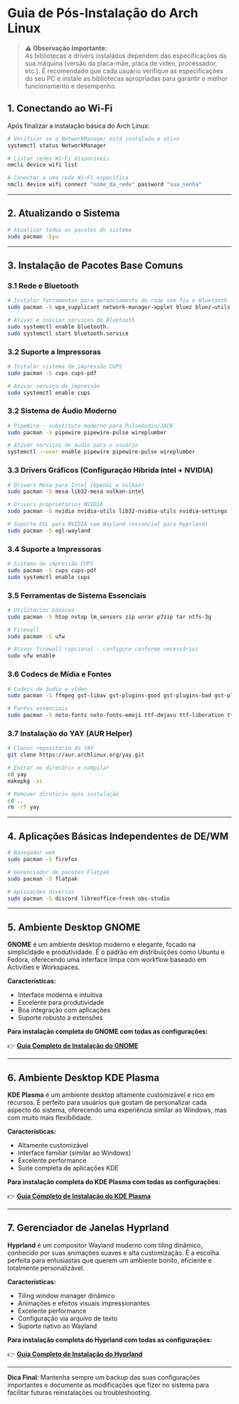 # Guia de Pós-Instalação do Arch Linux

> **⚠️ Observação Importante:**  
> As bibliotecas e drivers instalados dependem das especificações da sua máquina (versão da placa-mãe, placa de vídeo, processador, etc.). É recomendado que cada usuário verifique as especificações do seu PC e instale as bibliotecas apropriadas para garantir o melhor funcionamento e desempenho.

## 1. Conectando ao Wi-Fi

Após finalizar a instalação básica do Arch Linux:

```bash
# Verificar se o NetworkManager está instalado e ativo
systemctl status NetworkManager

# Listar redes Wi-Fi disponíveis
nmcli device wifi list

# Conectar a uma rede Wi-Fi específica
nmcli device wifi connect "nome_da_rede" password "sua_senha"
```

---

## 2. Atualizando o Sistema

```bash
# Atualizar todos os pacotes do sistema
sudo pacman -Syu
```

---

## 3. Instalação de Pacotes Base Comuns

### 3.1 Rede e Bluetooth

```bash
# Instalar ferramentas para gerenciamento de rede sem fio e Bluetooth
sudo pacman -S wpa_supplicant network-manager-applet bluez bluez-utils

# Ativar e iniciar serviços do Bluetooth
sudo systemctl enable bluetooth.  
sudo systemctl start bluetooth.service
```

### 3.2 Suporte a Impressoras

```bash
# Instalar sistema de impressão CUPS
sudo pacman -S cups cups-pdf

# Ativar serviço de impressão
sudo systemctl enable cups
```

### 3.2 Sistema de Áudio Moderno
```bash
# PipeWire - substituto moderno para PulseAudio/JACK
sudo pacman -S pipewire pipewire-pulse wireplumber

# Ativar serviços de áudio para o usuário
systemctl --user enable pipewire pipewire-pulse wireplumber
```

### 3.3 Drivers Gráficos (Configuração Híbrida Intel + NVIDIA)
```bash
# Drivers Mesa para Intel (OpenGL e Vulkan)
sudo pacman -S mesa lib32-mesa vulkan-intel

# Drivers proprietários NVIDIA
sudo pacman -S nvidia nvidia-utils lib32-nvidia-utils nvidia-settings

# Suporte EGL para NVIDIA com Wayland (essencial para Hyprland)
sudo pacman -S egl-wayland
```

### 3.4 Suporte a Impressoras
```bash
# Sistema de impressão CUPS
sudo pacman -S cups cups-pdf
sudo systemctl enable cups
```

### 3.5 Ferramentas de Sistema Essenciais
```bash
# Utilitários básicos
sudo pacman -S htop nvtop lm_sensors zip unrar p7zip tar ntfs-3g

# Firewall
sudo pacman -S ufw

# Ativar firewall (opcional - configure conforme necessário)
sudo ufw enable
```

### 3.6 Codecs de Mídia e Fontes
```bash
# Codecs de áudio e vídeo
sudo pacman -S ffmpeg gst-libav gst-plugins-good gst-plugins-bad gst-plugins-ugly gst-plugins-base gstreamer

# Fontes essenciais
sudo pacman -S noto-fonts noto-fonts-emoji ttf-dejavu ttf-liberation ttf-font-awesome ttf-jetbrains-mono-nerd ttf-roboto
```

### 3.7 Instalação do YAY (AUR Helper)
```bash
# Clonar repositório do YAY
git clone https://aur.archlinux.org/yay.git

# Entrar no diretório e compilar
cd yay
makepkg -si

# Remover diretório após instalação
cd ..
rm -rf yay
```

---

## 4. Aplicações Básicas Independentes de DE/WM
```bash
# Navegador web
sudo pacman -S firefox

# Gerenciador de pacotes Flatpak
sudo pacman -S flatpak

# Aplicações diversas
sudo pacman -S discord libreoffice-fresh obs-studio
```

---

## 5. Ambiente Desktop GNOME

**GNOME** é um ambiente desktop moderno e elegante, focado na simplicidade e produtividade. É o padrão em distribuições como Ubuntu e Fedora, oferecendo uma interface limpa com workflow baseado em Activities e Workspaces.

**Características:**
- Interface moderna e intuitiva
- Excelente para produtividade
- Boa integração com aplicações
- Suporte robusto a extensões

**Para instalação completa do GNOME com todas as configurações:**

👉 **[Guia Completo de Instalação do GNOME](./GNOME_COMPLETE_SETUP.md)**

---

## 6. Ambiente Desktop KDE Plasma

**KDE Plasma** é um ambiente desktop altamente customizável e rico em recursos. É perfeito para usuários que gostam de personalizar cada aspecto do sistema, oferecendo uma experiência similar ao Windows, mas com muito mais flexibilidade.

**Características:**
- Altamente customizável
- Interface familiar (similar ao Windows)
- Excelente performance
- Suite completa de aplicações KDE

**Para instalação completa do KDE Plasma com todas as configurações:**

👉 **[Guia Completo de Instalação do KDE Plasma](./KDE_COMPLETE_SETUP.md)**

---

## 7. Gerenciador de Janelas Hyprland

**Hyprland** é um compositor Wayland moderno com tiling dinâmico, conhecido por suas animações suaves e alta customização. É a escolha perfeita para entusiastas que querem um ambiente bonito, eficiente e totalmente personalizável.

**Características:**
- Tiling window manager dinâmico
- Animações e efeitos visuais impressionantes
- Excelente performance
- Configuração via arquivo de texto
- Suporte nativo ao Wayland

**Para instalação completa do Hyprland com todas as configurações:**

👉 **[Guia Completo de Instalação do Hyprland](./HYPRLAND_COMPLETE_SETUP.md)**

---

**Dica Final**: Mantenha sempre um backup das suas configurações importantes e documente as modificações que fizer no sistema para facilitar futuras reinstalações ou troubleshooting.
